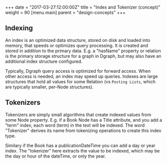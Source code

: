 +++
date = "2017-03-27:12:00:00Z"
title = "Index and Tokenizer (concept)"
weight = 90
[menu.main]
    parent = "design-concepts"
+++
## Indexing 
An index is an optimized data structure, stored on disk and loaded into memory, that speeds or optimizes query processing. It is created and stored in addition to the primary data. E.g. a "hasName" property or relation is the primary storage structure for a graph in Dgraph, but may also have an additional index structure configured.

Typically, Dgraph query access is optimized for forward access. When other access is needed, an index may speed up queries. Indexes are large structures that hold all values for some Relation (vs `Posting Lists`, which are typically smaller, per-Node structures).

## Tokenizers

Tokenizers are simply small algorithms that create indexed values from some Node property. E.g. if a Book Node has a Title attribute, and you add a "term" index, each word (term) in the text will be indexed. The word "Tokenizer" derives its name from tokenizing operations to create this index type.

Similary if the Book has a publicationDateTime you can add a day or year index. The "tokenizer" here extracts the value to be indexed, which may be the day or hour of the dateTime, or only the year. 

